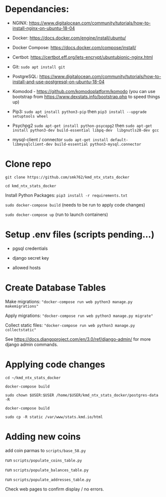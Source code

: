 # Dependancies:

- NGINX:  https://www.digitalocean.com/community/tutorials/how-to-install-nginx-on-ubuntu-18-04

- Docker: https://docs.docker.com/engine/install/ubuntu/

- Docker Compose: https://docs.docker.com/compose/install/

- Certbot: https://certbot.eff.org/lets-encrypt/ubuntubionic-nginx.html

- Git: `sudo apt install git`

- PostgreSQL: https://www.digitalocean.com/community/tutorials/how-to-install-and-use-postgresql-on-ubuntu-18-04

- Komodod - https://github.com/komodoplatform/komodo (you can use bootstrap from https://www.dexstats.info/bootstrap.php to speed things up)

- Pip3: `sudo apt install python3-pip` then `pip3 install --upgrade setuptools wheel`

- Psychpg2 `sudo apt-get install python-psycopg2` then `sudo apt-get install python3-dev build-essential libpq-dev  libgnutls28-dev gcc`

- mysql-client / connector `sudo apt-get install default-libmysqlclient-dev build-essential python3-mysql.connector`


# Clone repo
`git clone https://github.com/smk762/kmd_ntx_stats_docker`

`cd kmd_ntx_stats_docker`
 
Install Python Packages: `pip3 install -r requirements.txt` 

`sudo docker-compose build`  (needs to be run to apply code changes)

`sudo docker-compose up` (run to launch containers)

# Setup .env files (scripts pending...)
- pgsql credentials

- django secret key

- allowed hosts

# Create Database Tables

Make migrations: `"docker-compose run web python3 manage.py makemigrations"`

Apply migrations: `"docker-compose run web python3 manage.py migrate"`

Collect static files: `"docker-compose run web python3 manage.py collectstatic"`

See https://docs.djangoproject.com/en/3.0/ref/django-admin/ for more django admin commands.

# Applying code changes
`cd ~/kmd_ntx_stats_docker`

`docker-compose build`

`sudo chown $USER:$USER /home/$USER/kmd_ntx_stats_docker/postgres-data -R`

`docker-compose build`

`sudo cp -R static /var/www/stats.kmd.io/html`

# Adding new coins

add coin parmas to `scripts/base_58.py`

run `scripts/populate_coins_table.py`

run `scripts/populate_balances_table.py`

run `scripts/populate_addresses_table.py`

Check web pages to confirm display / no errors.
